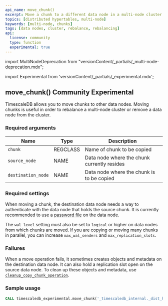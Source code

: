 ```yaml
---
api_name: move_chunk()
excerpt: Move a chunk to a different data node in a multi-node cluster
topics: [distributed hypertables, multi-node]
keywords: [multi-node, chunks]
tags: [data nodes, cluster, rebalance, rebalancing]
api:
  license: community
  type: function
  experimental: true
---
```

import MultiNodeDeprecation from "versionContent/_partials/_multi-node-deprecation.mdx";

<MultiNodeDeprecation />

import Experimental from 'versionContent/_partials/_experimental.mdx';

## move_chunk() <Tag type="community">Community</Tag> <Tag type="experimental">Experimental</Tag>

TimescaleDB allows you to move chunks to other data nodes. Moving
chunks is useful in order to rebalance a multi-node cluster or remove
a data node from the cluster.

<Experimental />

### Required arguments

|Name|Type|Description|
|-|-|-|
|`chunk`|REGCLASS|Name of chunk to be copied|
|`source_node`|NAME|Data node where the chunk currently resides|
|`destination_node`|NAME|Data node where the chunk is to be copied|

### Required settings

When moving a chunk, the destination data node needs a way to
authenticate with the data node that holds the source chunk. It is
currently recommended to use a [password file][password-config] on the
data node.

The `wal_level` setting must also be set to `logical` or higher on
data nodes from which chunks are moved. If you are copying or moving
many chunks in parallel, you can increase `max_wal_senders` and
`max_replication_slots`.

### Failures

When a move operation fails, it sometimes creates objects and metadata on
the destination data node. It can also hold a replication slot open on the
source data node. To clean up these objects and metadata, use
[`cleanup_copy_chunk_operation`][cleanup_copy_chunk].

### Sample usage

``` sql
CALL timescaledb_experimental.move_chunk('_timescaledb_internal._dist_hyper_1_1_chunk', 'data_node_2', 'data_node_3');
```

[password-config]: /self-hosted/:currentVersion:/multinode-timescaledb/multinode-auth/#v1-set-the-password-encryption-method-for-access-node-and-data-nodes
[cleanup_copy_chunk]: /api/:currentVersion:/distributed-hypertables/cleanup_copy_chunk_operation_experimental
